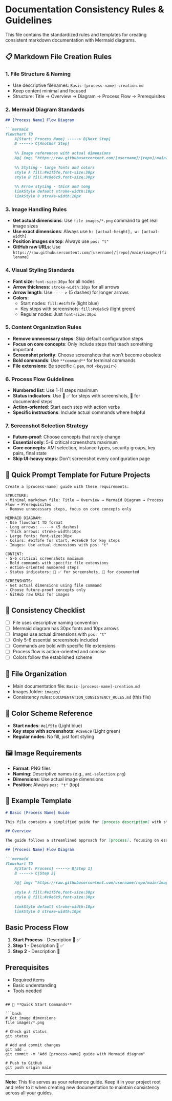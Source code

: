 # Documentation Consistency Rules & Guidelines

This file contains the standardized rules and templates for creating consistent markdown documentation with Mermaid diagrams.

## 📋 **Markdown File Creation Rules**

### **1. File Structure & Naming**
- Use descriptive filenames: `Basic-[process-name]-creation.md`
- Keep content minimal and focused
- Structure: Title → Overview → Diagram → Process Flow → Prerequisites

### **2. Mermaid Diagram Standards**
```markdown
## [Process Name] Flow Diagram

```mermaid
flowchart TD
    A[Start: Process Name] -----> B[Next Step]
    B -----> C[Another Step]
    
    %% Image references with actual dimensions
    A@{ img: "https://raw.githubusercontent.com/[username]/[repo]/main/images/[image-name].png", h: [actual-height], w: [actual-width], pos: "t"}
    
    %% Styling - large fonts and colors
    style A fill:#e1f5fe,font-size:30px
    style B fill:#c8e6c9,font-size:30px
    
    %% Arrow styling - thick and long
    linkStyle default stroke-width:10px
    linkStyle 0 stroke-width:10px
```

### **3. Image Handling Rules**
- **Get actual dimensions**: Use `file images/*.png` command to get real image sizes
- **Use exact dimensions**: Always use `h: [actual-height], w: [actual-width]`
- **Position images on top**: Always use `pos: "t"`
- **GitHub raw URLs**: Use `https://raw.githubusercontent.com/[username]/[repo]/main/images/[filename]`

### **4. Visual Styling Standards**
- **Font size**: `font-size:30px` for all nodes
- **Arrow thickness**: `stroke-width:10px` for all arrows
- **Arrow length**: Use `----->` (5 dashes) for longer arrows
- **Colors**: 
  - Start nodes: `fill:#e1f5fe` (light blue)
  - Key steps with screenshots: `fill:#c8e6c9` (light green)
  - Regular nodes: Just `font-size:30px`

### **5. Content Organization Rules**
- **Remove unnecessary steps**: Skip default configuration steps
- **Focus on core concepts**: Only include steps that teach something important
- **Screenshot priority**: Choose screenshots that won't become obsolete
- **Bold commands**: Use `**command**` for terminal commands
- **File extensions**: Be specific (`.pem`, not `<keypair>`)

### **6. Process Flow Guidelines**
- **Numbered list**: Use 1-11 steps maximum
- **Status indicators**: Use 🔑 ✅ for steps with screenshots, 📝 for documented steps
- **Action-oriented**: Start each step with action verbs
- **Specific instructions**: Include actual commands where helpful

### **7. Screenshot Selection Strategy**
- **Future-proof**: Choose concepts that rarely change
- **Essential only**: 5-6 critical screenshots maximum
- **Core concepts**: AMI selection, instance types, security groups, key pairs, final state
- **Skip UI-heavy steps**: Don't screenshot every configuration page

## 🎯 **Quick Prompt Template for Future Projects**

```
Create a [process-name] guide with these requirements:

STRUCTURE:
- Minimal markdown file: Title → Overview → Mermaid Diagram → Process Flow → Prerequisites
- Remove unnecessary steps, focus on core concepts only

MERMAID DIAGRAM:
- Use flowchart TD format
- Long arrows: -----> (5 dashes)
- Thick arrows: stroke-width:10px
- Large fonts: font-size:30px
- Colors: #e1f5fe for start, #c8e6c9 for key steps
- Images: Use actual dimensions with pos: "t"

CONTENT:
- 5-6 critical screenshots maximum
- Bold commands with specific file extensions
- Action-oriented numbered steps
- Status indicators: 🔑 ✅ for screenshots, 📝 for documented

SCREENSHOTS:
- Get actual dimensions using file command
- Choose future-proof concepts only
- GitHub raw URLs for images
```

## 🔄 **Consistency Checklist**
- [ ] File uses descriptive naming convention
- [ ] Mermaid diagram has 30px fonts and 10px arrows
- [ ] Images use actual dimensions with `pos: "t"`
- [ ] Only 5-6 essential screenshots included
- [ ] Commands are bold with specific file extensions
- [ ] Process flow is action-oriented and concise
- [ ] Colors follow the established scheme

## 📁 **File Organization**
- Main documentation file: `Basic-[process-name]-creation.md`
- Images folder: `images/`
- Consistency rules: `DOCUMENTATION_CONSISTENCY_RULES.md` (this file)

## 🎨 **Color Scheme Reference**
- **Start nodes**: `#e1f5fe` (Light blue)
- **Key steps with screenshots**: `#c8e6c9` (Light green)
- **Regular nodes**: No fill, just font styling

## 🖼️ **Image Requirements**
- **Format**: PNG files
- **Naming**: Descriptive names (e.g., `ami-selection.png`)
- **Dimensions**: Use actual image dimensions
- **Position**: Always `pos: "t"` (top)

## 📝 **Example Template**

```markdown
# Basic [Process Name] Guide

This file contains a simplified guide for [process description] with step-by-step screenshots.

## Overview

The guide follows a streamlined approach for [process], focusing on essential steps with default configurations.

## [Process Name] Flow Diagram

```mermaid
flowchart TD
    A[Start: Process] -----> B[Step 1]
    B -----> C[Step 2]
    
    A@{ img: "https://raw.githubusercontent.com/username/repo/main/images/step1.png", h: 430, w: 1270, pos: "t"}
    
    style A fill:#e1f5fe,font-size:30px
    style B fill:#c8e6c9,font-size:30px
    
    linkStyle default stroke-width:10px
    linkStyle 0 stroke-width:10px
```

## Basic Process Flow

1. **Start Process** - Description 🔑 ✅
2. **Step 1** - Description 🔑 ✅
3. **Step 2** - Description 📝

## Prerequisites

- Required items
- Basic understanding
- Tools needed
```

## 🚀 **Quick Start Commands**

```bash
# Get image dimensions
file images/*.png

# Check git status
git status

# Add and commit changes
git add .
git commit -m "Add [process-name] guide with Mermaid diagram"

# Push to GitHub
git push origin main
```

---

**Note**: This file serves as your reference guide. Keep it in your project root and refer to it when creating new documentation to maintain consistency across all your guides. 